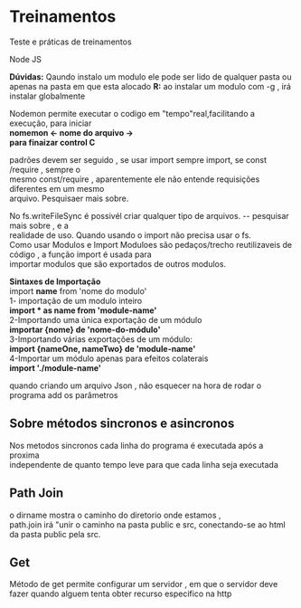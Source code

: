 # Treinamentos
Teste e práticas de treinamentos

Node JS 


**Dúvidas:**
Qaundo instalo um modulo ele pode ser lido de qualquer pasta ou apenas na pasta em que esta alocado 
**R:** ao instalar um modulo com -g , irá instalar globalmente 

Nodemon permite executar o codigo em "tempo"real,facilitando a execução, para iniciar <br>
**nomemon <- nome do arquivo -> <br>** 
**para finaizar control C** 

padrões devem ser seguido , se usar import sempre import, se const /require , sempre o <br>
mesmo const/require , aparentemente ele não entende requisições diferentes em um mesmo <br>
arquivo. Pesquisaer mais sobre. 

No fs.writeFileSync é possivél criar qualquer tipo de arquivos. -- pesquisar mais sobre , e a <br> realidade de uso. Quando usando o import não precisa usar o fs. 
<br>
Como usar Modulos e Import 
Moduloes são pedaços/trecho reutilizaveis de código , a função import é usada para <br>
importar modulos que são exportados de outros modulos. 
<br>

**Sintaxes de Importação** <br>
import **name** from 'nome do modulo' <br>
1- importação de um modulo inteiro <br>
**import * as name from 'module-name'** <br>
2-Importando uma única exportação de um módulo <br>
**importar {nome} de 'nome-do-módulo'**<br>
3-Importando várias exportações de um módulo:<br>
**import {nameOne, nameTwo} de 'module-name'**<br>
4-Importar um módulo apenas para efeitos colaterais<br>
**import './module-name'**<br>


quando criando um arquivo Json , não esquecer na hora de rodar o programa add os parâmetros <br>

## Sobre métodos sincronos e asincronos <br>

Nos metodos sincronos cada linha do programa é executada após a proxima <br>
independente de quanto tempo leve para que cada linha seja executada <br>

## Path Join 
o dirname mostra o caminho do diretorio onde estamos ,<br> 
path.join irá "unir o caminho na pasta public e src, conectando-se ao html da pasta public pela src.

## Get 
Método de get permite configurar um servidor , em que o servidor deve fazer quando alguem tenta obter recurso especifico na http 